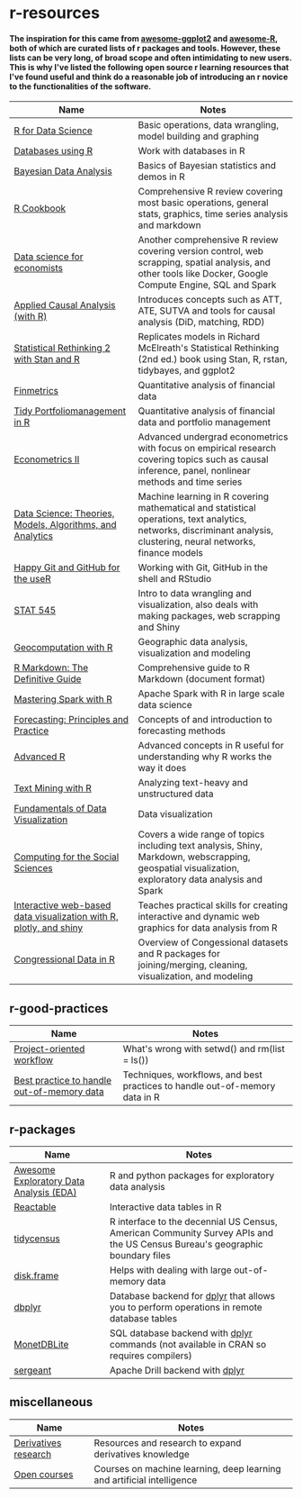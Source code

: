 # r-resources
#### The inspiration for this came from [awesome-ggplot2](https://github.com/erikgahner/awesome-ggplot2) and [awesome-R](https://github.com/qinwf/awesome-R), both of which are curated lists of r packages and tools. However, these lists can be very long, of broad scope and often intimidating to new users. This is why I've listed the following open source r learning resources that I've found useful and think do a reasonable job of introducing an r novice to the functionalities of the software.

| Name | Notes | 
| -- | -- | 
| [R for Data Science](https://r4ds.had.co.nz/transform.html) | Basic operations, data wrangling, model building and graphing | 
| [Databases using R](https://db.rstudio.com/) | Work with databases in R |  
| [Bayesian Data Analysis](https://avehtari.github.io/BDA_course_Aalto/#Prerequisites) | Basics of Bayesian statistics and demos in R |  
| [R Cookbook](https://rc2e.com/) | Comprehensive R review covering most basic operations, general stats, graphics, time series analysis and markdown |  
| [Data science for economists](https://github.com/syedmfuad/lectures) | Another comprehensive R review covering version control, web scrapping, spatial analysis, and other tools like Docker, Google Compute Engine, SQL and Spark |
| [Applied Causal Analysis (with R)](https://bookdown.org/paul/applied-causal-analysis/) | Introduces concepts such as ATT, ATE, SUTVA and tools for causal analysis (DiD, matching, RDD) | 
| [Statistical Rethinking 2 with Stan and R](https://vincentarelbundock.github.io/rethinking2/) | Replicates models in Richard McElreath's Statistical Rethinking (2nd ed.) book using Stan, R, rstan, tidybayes, and ggplot2 | 
| [Finmetrics](http://faculty.baruch.cuny.edu/smanzan/FINMETRICS/_book/index.html) | Quantitative analysis of financial data |
| [Tidy Portfoliomanagement in R](https://bookdown.org/sstoeckl/Tidy_Portfoliomanagement_in_R/) | Quantitative analysis of financial data and portfolio management |
| [Econometrics II](https://donskerclass.github.io/EconometricsII) | Advanced undergrad econometrics with focus on empirical research covering topics such as causal inference, panel, nonlinear methods and time series |
| [Data Science: Theories, Models, Algorithms, and Analytics](https://srdas.github.io/MLBook/) | Machine learning in R covering mathematical and statistical operations, text analytics, networks, discriminant analysis, clustering, neural networks, finance models | 
| [Happy Git and GitHub for the useR](https://happygitwithr.com/) | Working with Git, GitHub in the shell and RStudio |
| [STAT 545](https://stat545.com/) | Intro to data wrangling and visualization, also deals with making packages, web scrapping and Shiny |
| [Geocomputation with R](https://geocompr.robinlovelace.net/) | Geographic data analysis, visualization and modeling | 
| [R Markdown: The Definitive Guide](https://bookdown.org/yihui/rmarkdown/) | Comprehensive guide to R Markdown (document format) | 
| [Mastering Spark with R](https://therinspark.com/) | Apache Spark with R in large scale data science | 
| [Forecasting: Principles and Practice](https://otexts.com/fpp2/) | Concepts of and introduction to forecasting methods |
| [Advanced R](https://adv-r.hadley.nz/) | Advanced concepts in R useful for understanding why R works the way it does |
| [Text Mining with R](https://www.tidytextmining.com/index.html) | Analyzing text-heavy and unstructured data |
| [Fundamentals of Data Visualization](https://serialmentor.com/dataviz/) | Data visualization |
| [Computing for the Social Sciences](https://cfss.uchicago.edu/notes/) | Covers a wide range of topics including text analysis, Shiny, Markdown, webscrapping, geospatial visualization, exploratory data analysis and Spark |
| [Interactive web-based data visualization with R, plotly, and shiny](https://plotly-r.com/index.html) | Teaches practical skills for creating interactive and dynamic web graphics for data analysis from R |
| [Congressional Data in R](http://congressdata.joshuamccrain.com/index.html) | Overview of Congessional datasets and R packages for joining/merging, cleaning, visualization, and modeling |

## r-good-practices

| Name | Notes |
| -- | -- |
| [Project-oriented workflow](https://www.tidyverse.org/blog/2017/12/workflow-vs-script/) | What's wrong with setwd() and rm(list = ls()) |
| [Best practice to handle out-of-memory data](https://community.rstudio.com/t/best-practice-to-handle-out-of-memory-data/734) | Techniques, workflows, and best practices to handle out-of-memory data in R |

## r-packages

 Name | Notes | 
| -- | -- | 
| [Awesome Exploratory Data Analysis (EDA)](https://github.com/xiaodaigh/awesome-eda) | R and python packages for exploratory data analysis | 
| [Reactable](https://glin.github.io/reactable/) | Interactive data tables in R |
| [tidycensus](https://walker-data.com/tidycensus/articles/pums-data.html) | R interface to the decennial US Census, American Community Survey APIs and the US Census Bureau's geographic boundary files |
| [disk.frame](https://github.com/xiaodaigh/disk.frame) | Helps with dealing with large out-of-memory data |
| [dbplyr](https://cran.r-project.org/web/packages/dbplyr/vignettes/dbplyr.html) | Database backend for [dplyr](https://dplyr.tidyverse.org/) that allows you to perform operations in remote database tables |
| [MonetDBLite](https://github.com/MonetDB/MonetDBLite-R) | SQL database backend with [dplyr](https://dplyr.tidyverse.org/) commands (not available in CRAN so requires compilers) |
| [sergeant](https://github.com/hrbrmstr/sergeant) | Apache Drill backend with [dplyr](https://dplyr.tidyverse.org/) |

## miscellaneous

 Name | Notes | 
| -- | -- | 
| [Derivatives research](http://markets.cboe.com/education/research/) | Resources and research to expand derivatives knowledge |
| [Open courses](http://markets.cboe.com/education/research/) | Courses on machine learning, deep learning and artificial intelligence |
